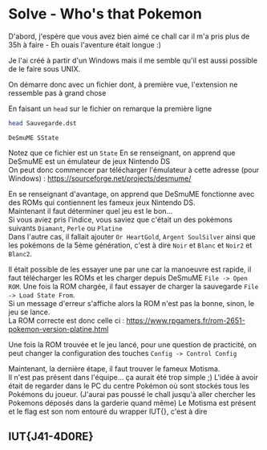 # Solve - Who's that Pokemon

D'abord, j'espère que vous avez bien aimé ce chall car il m'a pris plus de 35h à faire - Eh ouais l'aventure était longue :)

Je l'ai créé à partir d'un Windows mais il me semble qu'il est aussi possible de le faire sous UNIX.

On démarre donc avec un fichier dont, à première vue, l'extension ne ressemble pas à grand chose  

En faisant un `head` sur le fichier on remarque la première ligne 

```bash
head Sauvegarde.dst
```
```
DeSmuME SState
```
Notez que ce fichier est un `State`
En se renseignant, on apprend que DeSmuME est un émulateur de jeux Nintendo DS  
On peut donc commencer par télécharger l'émulateur à cette adresse (pour Windows) : https://sourceforge.net/projects/desmume/

En se renseignant d'avantage, on apprend que DeSmuME fonctionne avec des ROMs qui contiennent les fameux jeux Nintendo DS.  
Maintenant il faut déterminer quel jeu est le bon...  
Si vous aviez pris l'indice, vous saviez que c'était un des pokémons suivants `Diamant`, `Perle` ou `Platine`  
Dans l'autre cas, il fallait ajouter `Or HeartGold`, `Argent SoulSilver` ainsi que les pokémons de la 5ème génération, c'est à dire `Noir` et `Blanc` et `Noir2` et `Blanc2`.

Il était possible de les essayer une par une car la manoeuvre est rapide, il faut télécharger les ROMs et les charger depuis DeSmuME `File -> Open ROM`. Une fois la ROM chargée, il faut essayer de charger la sauvegarde `File -> Load State From`.  
Si un message d'erreur s'affiche alors la ROM n'est pas la bonne, sinon, le jeu se lance.  
La ROM correcte est donc celle ci : https://www.rpgamers.fr/rom-2651-pokemon-version-platine.html

Une fois la ROM trouvée et le jeu lancé, pour une question de practicité, on peut changer la configuration des touches `Config -> Control Config`



Maintenant, la dernière étape, il faut trouver le fameux Motisma.  
Il n'est pas présent dans l'équipe... ça aurait été trop simple ;)
L'idée à avoir était de regarder dans le PC du centre Pokémon où sont stockés tous les Pokémons du joueur. 
(J'aurai pas poussé le chall jusqu'à aller chercher les Pokemons déposés dans la garderie quand même)
Le Motisma est présent et le flag est son nom entouré du wrapper IUT{}, c'est à dire 

## IUT{J41-4D0RE}


